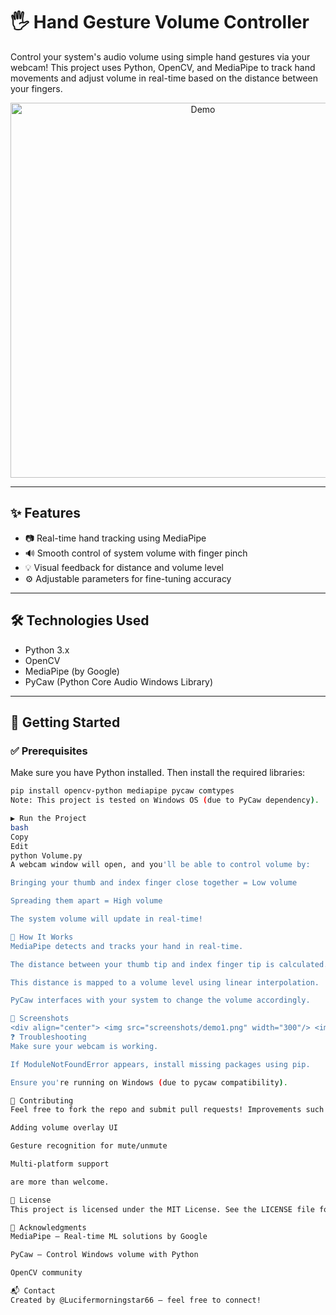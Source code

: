 # 🖐 Hand Gesture Volume Controller

Control your system's audio volume using simple hand gestures via your webcam! This project uses Python, OpenCV, and MediaPipe to track hand movements and adjust volume in real-time based on the distance between your fingers.

<div align="center">
  <img src="https://github.com/Lucifermorningstar66/Volume-Controller/assets/your-screenshot.gif" alt="Demo" width="600"/>
</div>

---

## ✨ Features

- 📷 Real-time hand tracking using MediaPipe
- 🔊 Smooth control of system volume with finger pinch
- 💡 Visual feedback for distance and volume level
- ⚙️ Adjustable parameters for fine-tuning accuracy

---

## 🛠 Technologies Used

- Python 3.x
- OpenCV
- MediaPipe (by Google)
- PyCaw (Python Core Audio Windows Library)

---

## 🚀 Getting Started

### ✅ Prerequisites

Make sure you have Python installed. Then install the required libraries:

```bash
pip install opencv-python mediapipe pycaw comtypes
Note: This project is tested on Windows OS (due to PyCaw dependency).

▶️ Run the Project
bash
Copy
Edit
python Volume.py
A webcam window will open, and you'll be able to control volume by:

Bringing your thumb and index finger close together = Low volume

Spreading them apart = High volume

The system volume will update in real-time!

🎥 How It Works
MediaPipe detects and tracks your hand in real-time.

The distance between your thumb tip and index finger tip is calculated.

This distance is mapped to a volume level using linear interpolation.

PyCaw interfaces with your system to change the volume accordingly.

📸 Screenshots
<div align="center"> <img src="screenshots/demo1.png" width="300"/> <img src="screenshots/demo2.png" width="300"/> </div>
❓ Troubleshooting
Make sure your webcam is working.

If ModuleNotFoundError appears, install missing packages using pip.

Ensure you're running on Windows (due to pycaw compatibility).

🤝 Contributing
Feel free to fork the repo and submit pull requests! Improvements such as:

Adding volume overlay UI

Gesture recognition for mute/unmute

Multi-platform support

are more than welcome.

📄 License
This project is licensed under the MIT License. See the LICENSE file for details.

🙌 Acknowledgments
MediaPipe – Real-time ML solutions by Google

PyCaw – Control Windows volume with Python

OpenCV community

📬 Contact
Created by @Lucifermorningstar66 — feel free to connect!
